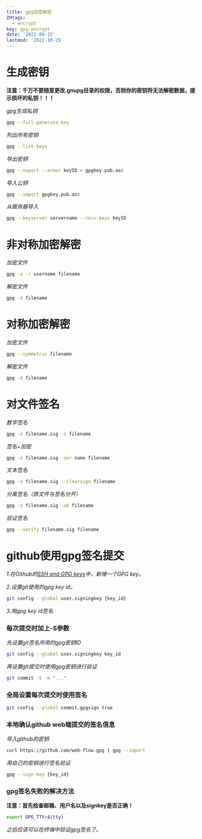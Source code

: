 ```yaml
---
title: gpg加密解密
ZHtags: 
  - encrypt
key: gpg-encrypt
date: '2022-08-15'
lastmod: '2022-10-25'
---
```

# 生成密钥
**注意：千万不要随意更改.gnupg目录的权限，否则你的密钥将无法解密数据，提示损坏的私钥！！！**  

*gpg生成私钥*  
```bash
gpg --full-generate-key
```
*列出所有密钥*
```bash
gpg --list-keys
```
*导出密钥*
```bash
gpg --export --armor keyID > gpgkey.pub.asc
```
*导入公钥*
```bash
gpg --import gpgkey.pub.asc
```
*从服务器导入*
```bash
gpg --keyserver servername --recv-keys keyID
```
# 非对称加密解密
*加密文件*
```bash
gpg -e -r username filename
```
*解密文件*
```bash
gpg -d filename
```
# 对称加密解密
*加密文件*
```bash
gpg --symmetric filename
```
*解密文件*
```bash
gpg -d filename
```
# 对文件签名
*数字签名*
```bash
gpg -o filename.sig -s filename
```
*签名+加密*
```bash
gpg -o filename.sig -ser name filename
```
*文本签名*
```bash
gpg -o filename.sig --clearsign filename
```
*分离签名（原文件与签名分开）*
```bash
gpg -o filename.sig -ab filename
```
*验证签名*
```bash
gpg --verify filename.sig filename
```
# github使用gpg签名提交
*1.在Github的[SSH and GPG keys](https://github.com/settings/keys)中，新增一个GPG key。*  
  
*2.设置git使用的gpg key id。*  
```bash
git config --global user.signingkey {key_id}
```
*3.用gpg key id签名*
### 每次提交时加上-S参数
*先设置git签名所用的gpg密钥ID*
```bash
git config --global user.signingkey key_id
```
*再设置git提交时使用gpg密钥进行验证*
```bash
git commit -S -m "..."
```
### 全局设置每次提交时使用签名
```bash
git config --global commit.gpgsign true
```
### 本地确认github web端提交的签名信息
*导入github的密钥*
```bash
curl https://github.com/web-flow.gpg | gpg --import
```
*用自己的密钥进行签名验证*
```bash
gpg --sign-key {key_id}
```
### gpg签名失败的解决方法
**注意：首先检查邮箱、用户名以及signkey是否正确！**
```bash
export GPG_TTY=$(tty)
```
*之后应该可以在终端中验证gpg签名了。*